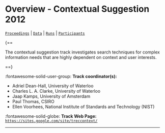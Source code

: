 # Overview - Contextual Suggestion 2012

[`Proceedings`](./proceedings.md) | [`Data`](./data.md) | [`Runs`](./runs.md) | [`Participants`](./participants.md)

{==

The contextual suggestion track investigates search techniques for complex information needs that are highly dependent on context and user interests.

==}

:fontawesome-solid-user-group: **Track coordinator(s):**

- Adriel Dean-Hall, University of Waterloo 
- Charles L. A. Clarke, University of Waterloo 
- Jaap Kamps, University of Amsterdam 
- Paul Thomas, CSIRO 
- Ellen Voorhees, National Institute of Standards and Technology (NIST) 

:fontawesome-solid-globe: **Track Web Page:** [`https://sites.google.com/site/treccontext/`](https://sites.google.com/site/treccontext/) 

---

